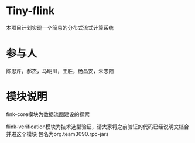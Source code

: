 # Tiny-flink
本项目计划实现一个简易的分布式流式计算系统
# 参与人
陈思芹，郝杰，马明川，王胜，杨昌安，朱志阳
# 模块说明
fink-core模块为数据流图建设的探索

flink-verification模块为技术选型验证，请大家将之前验证的代码已经说明文档合并进这个模块
包名为org.team3090.rpc-jars
